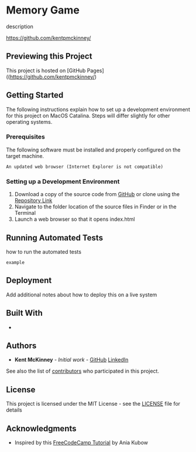 <!-- Category: FreeCodeCamp;Games;HTML/CSS/JS -->
# Memory Game

description

https://github.com/kentpmckinney/

## Previewing this Project

This project is hosted on [GitHub Pages]((https://github.com/kentpmckinney/)

## Getting Started

The following instructions explain how to set up a development environment for this project on MacOS Catalina. Steps will differ slightly for other operating systems.

### Prerequisites

The following software must be installed and properly configured on the target machine. 

```
An updated web browser (Internet Explorer is not compatible)
```

### Setting up a Development Environment

1. Download a copy of the source code from [GitHub](https://github.com/kentpmckinney/) or clone using the [Repository Link](https://github.com/kentpmckinney/)
2. Navigate to the folder location of the source files in Finder or in the Terminal
3. Launch a web browser so that it opens index.html

<End with an example of getting some data out of the system or using it for a little demo>

## Running Automated Tests

how to run the automated tests

```
example
```

## Deployment

Add additional notes about how to deploy this on a live system

## Built With

* 

## Authors

* **Kent McKinney** - *Initial work* - [GitHub](https://github.com/kentpmckinney) [LinkedIn](https://www.linkedin.com/in/kentpmckinney/)

See also the list of [contributors](https://github.com/your/project/contributors) who participated in this project.

## License

This project is licensed under the MIT License - see the [LICENSE](LICENSE) file for details

## Acknowledgments

* Inspired by this [FreeCodeCamp Tutorial](https://www.freecodecamp.org/news/learn-javascript-by-building-7-games-video-course/) by Ania Kubow
